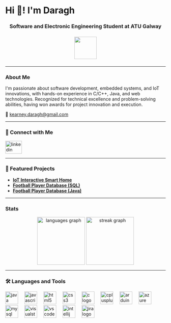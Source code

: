 <h1 align="left">Hi 👋! I'm Daragh</h2>

###

<h3 align="center">Software and Electronic Engineering Student at ATU Galway</p>

###

<div align="center">
  <img height="70" src="https://www.atmp.ie/wp-content/uploads/2022/08/ATU-Logo-Initial-English-RGB-Green-500.png"  />
</div>

###

---

### About Me

I'm passionate about software development, embedded systems, and IoT innovations, with hands-on experience in C/C++, Java, and web technologies. Recognized for technical excellence and problem-solving abilities, having won awards for project innovation and execution.

📩 [kearney.daragh@gmail.com](mailto:kearney.daragh@gmail.com)

---

### 🔗 Connect with Me

<div align="left">
  <a href="https://www.linkedin.com/in/daragh-kearney-608b56262/" target="_blank">
    <img src="https://raw.githubusercontent.com/maurodesouza/profile-readme-generator/master/src/assets/icons/social/linkedin/default.svg" width="52" height="40" alt="linkedin logo"  />
  </a>
</div>

---

### 📝 Featured Projects
- [**IoT Interactive Smart Home**](https://github.com/daraghkearney/IoTSmartHome)
- [**Football Player Database (SQL)**](https://github.com/daraghkearney/FootballDatabaseSQL)
- [**Football Player Database (Java)**](https://github.com/Eoin1955/FootballManagement)

---

### Stats

<div align="center">
  <img src="https://github-readme-stats.vercel.app/api/top-langs?username=daraghkearney&locale=en&hide_title=false&layout=compact&card_width=320&langs_count=5&theme=dracula&hide_border=false&order=2" height="150" alt="languages graph"  />
  <img src="https://streak-stats.demolab.com?user=daraghkearney&locale=en&mode=daily&theme=dracula&hide_border=false&border_radius=5&order=3" height="150" alt="streak graph"  />
</div>

---

### 🛠️ Languages and Tools

<div align="left">
  <img src="https://cdn.jsdelivr.net/gh/devicons/devicon/icons/java/java-original.svg" height="40" alt="java logo"  />
  <img width="12" />
  <img src="https://cdn.jsdelivr.net/gh/devicons/devicon/icons/javascript/javascript-original.svg" height="40" alt="javascript logo"  />
  <img width="12" />
  <img src="https://cdn.jsdelivr.net/gh/devicons/devicon/icons/html5/html5-original.svg" height="40" alt="html5 logo"  />
  <img width="12" />
  <img src="https://cdn.jsdelivr.net/gh/devicons/devicon/icons/css3/css3-original.svg" height="40" alt="css3 logo"  />
  <img width="12" />
  <img src="https://cdn.jsdelivr.net/gh/devicons/devicon/icons/c/c-original.svg" height="40" alt="c logo"  />
  <img width="12" />
  <img src="https://cdn.jsdelivr.net/gh/devicons/devicon/icons/cplusplus/cplusplus-original.svg" height="40" alt="cplusplus logo"  />
  <img width="12" />
  <img src="https://cdn.jsdelivr.net/gh/devicons/devicon/icons/arduino/arduino-original.svg" height="40" alt="arduino logo"  />
  <img width="12" />
  <img src="https://cdn.jsdelivr.net/gh/devicons/devicon/icons/azure/azure-original.svg" height="40" alt="azure logo"  />
  <img width="12" />
  <img src="https://cdn.jsdelivr.net/gh/devicons/devicon/icons/mysql/mysql-original.svg" height="40" alt="mysql logo"  />
  <img width="12" />
  <img src="https://cdn.jsdelivr.net/gh/devicons/devicon/icons/visualstudio/visualstudio-plain.svg" height="40" alt="visualstudio logo"  />
  <img width="12" />
  <img src="https://cdn.jsdelivr.net/gh/devicons/devicon/icons/vscode/vscode-original.svg" height="40" alt="vscode logo"  />
  <img width="12" />
  <img src="https://cdn.jsdelivr.net/gh/devicons/devicon/icons/intellij/intellij-original.svg" height="40" alt="intellij logo"  />
  <img width="12" />
  <img src="https://cdn.jsdelivr.net/gh/devicons/devicon/icons/jira/jira-original.svg" height="40" alt="jira logo"  />
</div>

###
